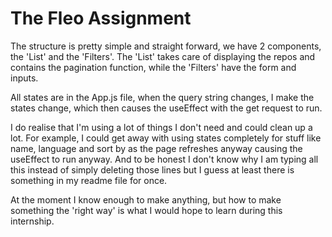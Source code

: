 # The Fleo Assignment

The structure is pretty simple and straight forward,
we have 2 components, the 'List' and the 'Filters'. The 'List'
takes care of displaying the repos and contains the pagination
function, while the 'Filters' have the form and inputs.

All states are in the App.js file, when the query string changes,
I make the states change, which then causes the useEffect with the
get request to run.

I do realise that I'm using a lot of things I don't need and could clean
up a lot. For example, I could get away with using states completely for
stuff like name, language and sort by as the page refreshes anyway causing
the useEffect to run anyway. And to be honest I don't know why I am typing
all this instead of simply deleting those lines but I guess at least there
is something in my readme file for once.

At the moment I know enough to make anything, but how to make something the
'right way' is what I would hope to learn during this internship.
